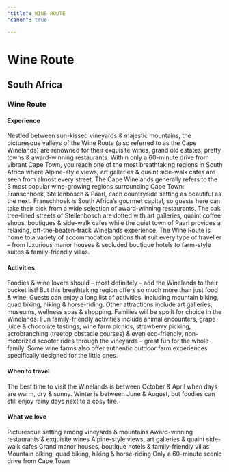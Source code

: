 ```yaml
---
"title": WINE ROUTE
"canon": true

---
```


# Wine Route
## South Africa
### Wine Route

#### Experience
Nestled between sun-kissed vineyards &amp; majestic mountains, the picturesque valleys of the Wine Route (also referred to as the Cape Winelands) are renowned for their exquisite wines, grand old estates, pretty towns &amp; award-winning restaurants.
Within only a 60-minute drive from vibrant Cape Town, you reach one of the most breathtaking regions in South Africa where Alpine-style views, art galleries &amp; quaint side-walk cafes are seen from almost every street.
The Cape Winelands generally refers to the 3 most popular wine-growing regions surrounding Cape Town:  Franschhoek, Stellenbosch &amp; Paarl, each countryside setting as beautiful as the next.
Franschhoek is South Africa’s gourmet capital, so guests here can take their pick from a wide selection of award-winning restaurants.  The oak tree-lined streets of Stellenbosch are dotted with art galleries, quaint coffee shops, boutiques &amp; side-walk cafes while the quiet town of Paarl provides a relaxing, off-the-beaten-track Winelands experience.
The Wine Route is home to a variety of accommodation options that suit every type of traveller – from luxurious manor houses &amp; secluded boutique hotels to farm-style suites &amp; family-friendly villas.

#### Activities
Foodies &amp; wine lovers should – most definitely – add the Winelands to their bucket list!  But this breathtaking region offers so much more than just food &amp; wine.  Guests can enjoy a long list of activities, including mountain biking, quad biking, hiking &amp; horse-riding.  Other attractions include art galleries, museums, wellness spas &amp; shopping.
Families will be spoilt for choice in the Winelands.  Fun family-friendly activities include animal encounters, grape juice &amp; chocolate tastings, wine farm picnics, strawberry picking, acrobranching (treetop obstacle courses) &amp; even eco-friendly, non-motorized scooter rides through the vineyards – great fun for the whole family.  Some wine farms also offer authentic outdoor farm experiences specifically designed for the little ones.

#### When to travel
The best time to visit the Winelands is between October &amp; April when days are warm, dry &amp; sunny.  Winter is between June &amp; August, but foodies can still enjoy rainy days next to a cosy fire.


#### What we love
Picturesque setting among vineyards &amp; mountains
Award-winning restaurants &amp; exquisite wines
Alpine-style views, art galleries &amp; quaint side-walk cafes
Grand manor houses, boutique hotels &amp; family-friendly villas
Mountain biking, quad biking, hiking &amp; horse-riding
Only a 60-minute scenic drive from Cape Town